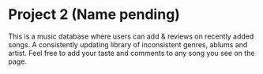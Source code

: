 # Project 2 (Name pending)

This is a music database where users can add & reviews on recently added songs. 
A consistently updating library of inconsistent genres, ablums and artist. Feel free to add your taste and comments to any song you see on the page. 

